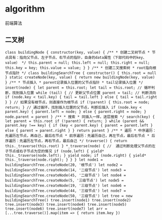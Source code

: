 # algorithm
前端算法

## 二叉树
`
class buildingNode {
      constructor(key, value) {
        /**
         * 创建二叉树节点
         * 节点具有：指向父节点、左子节点、右节点的指针，自身的data属性（下部代码中的key、value）
        */
        this.parent = null;
        this.left = null;
        this.right = null;
        this.key = key;
        this.value = value;
      }
    }
    /**
     * 创建二叉搜索树
     * root指向根节点指针
    */
    class buildingSearchTree {
      constructor() {
        this.root = null
      }
      static createNode(key, value) {
        return new buildingNode(key, value)
      }
      /**
       * 节点插入
       * parent记录插入位置的父节点指针
       * tail记录插入位置
      */
      insert(node) {
        let parent = this.root;
        let tail = this.root;
        // 循环判断，找到插入位置
        while (tail) {
          // 更新父节点位置
          parent = tail;
          // 判断流向
          if (node.key < tail.key) {
            tail = tail.left
          } else {
            tail = tail.right
          }
        }
        // 如果没有根节点，则直接作为根节点
        if (!parent) {
          this.root = node;
          return;
        }
        // 通过循环，找到插入位置的父节点，判断后插入
        if (node.key < parent.key) {
          parent.left = node;
        } else {
          parent.right = node;
        }
        node.parent = parent
      }
      /**
       * 搜索
       * 同插入一样，逐层搜索
      */
     search(key) {
       let parent = this.root
       if (!parent) {
         return;
       }
       while (parent && parent.key !== key) {
         if (key < parent.key) {
           parent = parent.left
         } else {
           parent = parent.right
         }
       }
       return parent
     }
     /**
      * 遍历
      * 中序遍历：先遍历左节点，再自己，最后右节点
      * 前序遍历：先遍历自己，再左节点，最后右节点
      * 后序遍历：先遍历左节点，再右节点，最后自己
     */
     traverse() {
       return this._traverse(this.root)
     }
     *_traverse(node) {
      //  通过判断处理父节点的左子节点或右子节点为空的情况
       if (node.left) {
        yield* this._traverse(node.left);
       }
       yield node;
       if (node.right) {
        yield* this._traverse(node.right);
       }
     }
    }
    let node1 = buildingSearchTree.createNode(20, '根节点')
    let node2 = buildingSearchTree.createNode(14, '二级节点')
    let node3 = buildingSearchTree.createNode(45, '二级节点')
    let node4 = buildingSearchTree.createNode(5, '三级节点')
    let node5 = buildingSearchTree.createNode(19, '三级节点')
    let node6 = buildingSearchTree.createNode(44, '三级节点')
    let node7 = buildingSearchTree.createNode(50, '三级节点')
    let tree = new buildingSearchTree()
    tree.insert(node1)
    tree.insert(node2)
    tree.insert(node3)
    tree.insert(node4)
    tree.insert(node5)
    tree.insert(node6)
    tree.insert(node7)
    let arr = [...tree.traverse()].map(item => { return item.key })
`
